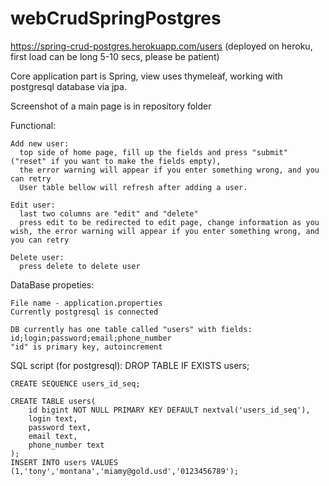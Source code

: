 # webCrudSpringPostgres
https://spring-crud-postgres.herokuapp.com/users
(deployed on heroku, first load can be long 5-10 secs, please be patient)

Core application part is Spring, view uses thymeleaf, working with postgresql database via jpa.

Screenshot of a main page is in repository folder

Functional:

    Add new user: 
      top side of home page, fill up the fields and press "submit" ("reset" if you want to make the fields empty),
      the error warning will appear if you enter something wrong, and you can retry
      User table bellow will refresh after adding a user.
    
    Edit user:
      last two columns are "edit" and "delete"
      press edit to be redirected to edit page, change information as you wish, the error warning will appear if you enter something wrong, and you can retry
      
    Delete user:
      press delete to delete user

DataBase propeties:

    File name - application.properties
    Currently postgresql is connected
    
    DB currently has one table called "users" with fields:
    id;login;password;email;phone_number
    "id" is primary key, autoincrement
    
    
SQL script (for postgresql):
    DROP TABLE IF EXISTS users;

    CREATE SEQUENCE users_id_seq;

    CREATE TABLE users(
    	id bigint NOT NULL PRIMARY KEY DEFAULT nextval('users_id_seq'),
    	login text,
    	password text,
    	email text,
    	phone_number text
    );
    INSERT INTO users VALUES (1,'tony','montana','miamy@gold.usd','0123456789');
